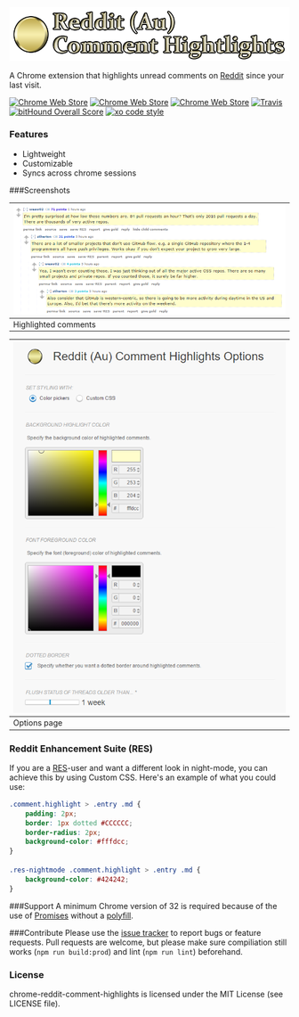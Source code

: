 ![](img/Logo.png)

A Chrome extension that highlights unread comments on [Reddit](https://www.reddit.com) since your last visit.

[![Chrome Web Store](https://img.shields.io/chrome-web-store/v/jeodebnjeecpbmbgimbpinccfkihhjid.svg?maxAge=2592000)](https://chrome.google.com/webstore/detail/reddit-au-comment-highlig/jeodebnjeecpbmbgimbpinccfkihhjid)
[![Chrome Web Store](https://img.shields.io/chrome-web-store/d/jeodebnjeecpbmbgimbpinccfkihhjid.svg?maxAge=2592000)](https://chrome.google.com/webstore/detail/reddit-au-comment-highlig/jeodebnjeecpbmbgimbpinccfkihhjid)
[![Chrome Web Store](https://img.shields.io/chrome-web-store/rating/jeodebnjeecpbmbgimbpinccfkihhjid.svg?maxAge=2592000)](https://chrome.google.com/webstore/detail/reddit-au-comment-highlig/jeodebnjeecpbmbgimbpinccfkihhjid)
[![Travis](https://img.shields.io/travis/easyfuckingpeasy/BitFlags.svg)](https://travis-ci.org/easyfuckingpeasy/BitFlags)
[![bitHound Overall Score](https://www.bithound.io/github/easyfuckingpeasy/BitFlags/badges/score.svg)](https://www.bithound.io/github/easyfuckingpeasy/chrome-reddit-comment-highlights)
[![xo code style](https://img.shields.io/badge/code%20style-%20XO-67d5c5.svg)](https://github.com/sindresorhus/xo)

### Features
* Lightweight
* Customizable
* Syncs across chrome sessions

###Screenshots

![](img/Screenshot_highlight.png) |
--------------------------------- |
Highlighted comments              |

![](img/Screenshot_options.png)   |
--------------------------------- |
Options page                      |

### Reddit Enhancement Suite (RES)
If you are a [RES](https://redditenhancementsuite.com/)-user and want a different look in night-mode, you can achieve this by using Custom CSS.
Here's an example of what you could use:

```css
.comment.highlight > .entry .md {
    padding: 2px;
    border: 1px dotted #CCCCCC;
    border-radius: 2px;
    background-color: #fffdcc;
}

.res-nightmode .comment.highlight > .entry .md {
    background-color: #424242;
}
```

###Support
A minimum Chrome version of 32 is required because of the use of [Promises](https://developer.mozilla.org/en/docs/Web/JavaScript/Reference/Global_Objects/Promise) without a [polyfill](https://developer.mozilla.org/en-US/docs/Glossary/Polyfill).

###Contribute
Please use the [issue tracker](https://github.com/easyfuckingpeasy/chrome-reddit-comment-highlights/issues) to report bugs or feature requests.
Pull requests are welcome, but please make sure compiliation still works (`npm run build:prod`) and lint (`npm run lint`) beforehand.

### License
chrome-reddit-comment-highlights is licensed under the MIT License (see LICENSE file).